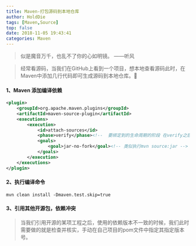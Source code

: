 ```yaml
---
title: Maven-打包源码到本地仓库
author: HoldDie
tags: [Maven,Source]
top: false
date: 2018-11-05 19:43:41
categories: Maven
---
```


> 似是魔音万千，也乱不了你的心如明镜。 ——听风

> 经常看源码，当我们在GitHub上看到一个项目，想本地查看源码此时，在Maven中添加几行代码即可生成源码到本地仓库。

#### 1、Maven 添加编译依赖

```xml
<plugin>
    <groupId>org.apache.maven.plugins</groupId>
    <artifactId>maven-source-plugin</artifactId>
    <executions>
        <execution>
            <id>attach-sources</id>
            <phase>verify</phase><!--  要绑定到的生命周期的阶段 在verify之后，install之前执行下面指定的goal -->
            <goals>
                <goal>jar-no-fork</goal><!-- 类似执行mvn source:jar -->
            </goals>
        </execution>
    </executions>
</plugin>
```

#### 2、执行编译命令

```shell
mvn clean install -Dmaven.test.skip=true
```

#### 3、引用其他开源包，依赖冲突

> 当我们引用开源的某项工程之后，使用的依赖版本不一致的时候，我们此时需要做的就是检查并核实，手动在自己项目的pom文件中指定其指定版本号。